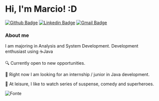 # Hi, I'm Marcio! :D

[![Github Badge](https://img.shields.io/badge/-Github-000?style=flat-square&logo=Github&logoColor=white&link=https://github.com/dev-MarcioCosta)](https://github.com/dev-MarcioCosta)
[![Linkedin Badge](https://img.shields.io/badge/-LinkedIn-blue?style=flat-square&logo=Linkedin&logoColor=white&link=https://www.linkedin.com/in/marcioco/)](https://www.linkedin.com/in/marcioco/)
[![Gmail Badge](https://img.shields.io/badge/-Gmail-c14438?style=flat-square&logo=Gmail&logoColor=white&link=mailto:dev.marciocosta@gmail.com)](mailto:seu_email)

### About me

I am majoring in Analysis and System Development. Development enthusiast using ☕Java

🔍 Currently open to new opportunities.

📡 Right now I am looking for an internship / junior in Java development.


💬 At leisure, I like to watch series of suspense, comedy and superheroes.

![Fonte](https://dicasdejava.com.br/images/logo-java.png)
